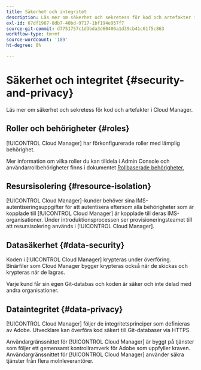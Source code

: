 ```yaml
---
title: Säkerhet och integritet
description: Läs mer om säkerhet och sekretess för kod och artefakter i Cloud Manager.
exl-id: 67df1987-8db7-40bd-9717-1bf194e957f7
source-git-commit: d7751757c1d3bda3d60406a1d39cb41c61f5c863
workflow-type: tm+mt
source-wordcount: '189'
ht-degree: 0%

---
```



# Säkerhet och integritet {#security-and-privacy}

Läs mer om säkerhet och sekretess för kod och artefakter i Cloud Manager.

## Roller och behörigheter {#roles}

[!UICONTROL Cloud Manager] har förkonfigurerade roller med lämplig behörighet.

Mer information om vilka roller du kan tilldela i Admin Console och användarrollbehörigheter finns i dokumentet [Rollbaserade behörigheter.](/help/requirements/role-based-permissions.md)

## Resursisolering {#resource-isolation}

[!UICONTROL Cloud Manager]-kunder behöver sina IMS-autentiseringsuppgifter för att autentisera eftersom alla behörigheter som är kopplade till [!UICONTROL Cloud Manager] är kopplade till deras IMS-organisationer. Under introduktionsprocessen ser provisioneringsteamet till att resursisolering används i [!UICONTROL Cloud Manager].

## Datasäkerhet {#data-security}

Koden i [!UICONTROL Cloud Manager] krypteras under överföring. Binärfiler som Cloud Manager bygger krypteras också när de skickas och krypteras när de lagras.

Varje kund får sin egen Git-databas och koden är säker och inte delad med andra organisationer.

## Dataintegritet {#data-privacy}

[!UICONTROL Cloud Manager] följer de integritetsprinciper som definieras av Adobe. Utvecklare kan överföra kod säkert till Git-databaser via HTTPS.

Användargränssnittet för [!UICONTROL Cloud Manager] är byggt på tjänster som följer ett gemensamt kontrollramverk för Adobe som uppfyller kraven. Användargränssnittet för [!UICONTROL Cloud Manager] använder säkra tjänster från flera molnleverantörer.
